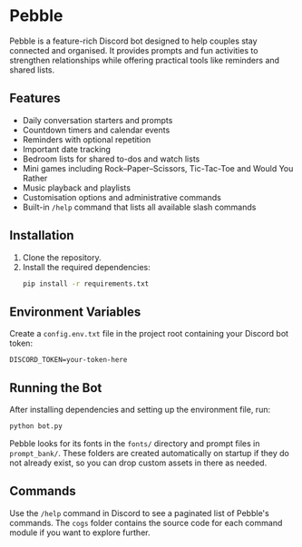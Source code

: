 # Pebble

Pebble is a feature-rich Discord bot designed to help couples stay connected and organised. It provides prompts and fun activities to strengthen relationships while offering practical tools like reminders and shared lists.

## Features
- Daily conversation starters and prompts
- Countdown timers and calendar events
- Reminders with optional repetition
- Important date tracking
- Bedroom lists for shared to-dos and watch lists
- Mini games including Rock–Paper–Scissors, Tic-Tac-Toe and Would You Rather
- Music playback and playlists
- Customisation options and administrative commands
- Built-in `/help` command that lists all available slash commands

## Installation
1. Clone the repository.
2. Install the required dependencies:
   ```bash
   pip install -r requirements.txt
   ```

## Environment Variables
Create a `config.env.txt` file in the project root containing your Discord bot token:

```
DISCORD_TOKEN=your-token-here
```

## Running the Bot
After installing dependencies and setting up the environment file, run:

```bash
python bot.py
```

Pebble looks for its fonts in the `fonts/` directory and prompt files in
`prompt_bank/`. These folders are created automatically on startup if they do
not already exist, so you can drop custom assets in there as needed.

## Commands
Use the `/help` command in Discord to see a paginated list of Pebble's commands. The `cogs` folder contains the source code for each command module if you want to explore further.
